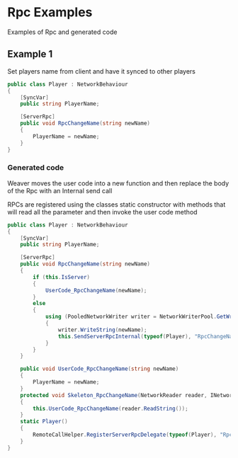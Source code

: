 # Rpc Examples

Examples of Rpc and generated code

## Example 1

Set players name from client and have it synced to other players

```cs
public class Player : NetworkBehaviour
{
    [SyncVar] 
    public string PlayerName;

    [ServerRpc]
    public void RpcChangeName(string newName)
    {
        PlayerName = newName;
    }
}
```

### Generated code

Weaver moves the user code into a new function and then replace the body of the Rpc with an Internal send call

RPCs are registered using the classes static constructor with methods that will read all the parameter and then invoke the user code method

```cs
public class Player : NetworkBehaviour
{
    [SyncVar] 
    public string PlayerName;

    [ServerRpc]
    public void RpcChangeName(string newName)
    {
        if (this.IsServer)
        {
            UserCode_RpcChangeName(newName);
        }
        else 
        {
            using (PooledNetworkWriter writer = NetworkWriterPool.GetWriter())
            {
                writer.WriteString(newName);
                this.SendServerRpcInternal(typeof(Player), "RpcChangeName", writer, 0, true);
            }
        }
    }

    public void UserCode_RpcChangeName(string newName)
    {
        PlayerName = newName;
    }
    protected void Skeleton_RpcChangeName(NetworkReader reader, INetworkPlayer senderConnection, int replyId)
    {
        this.UserCode_RpcChangeName(reader.ReadString());
    }
    static Player()
    {
        RemoteCallHelper.RegisterServerRpcDelegate(typeof(Player), "RpcChangeName", new CmdDelegate(null.Skeleton_RpcChangeName), false);
    }
}
```
